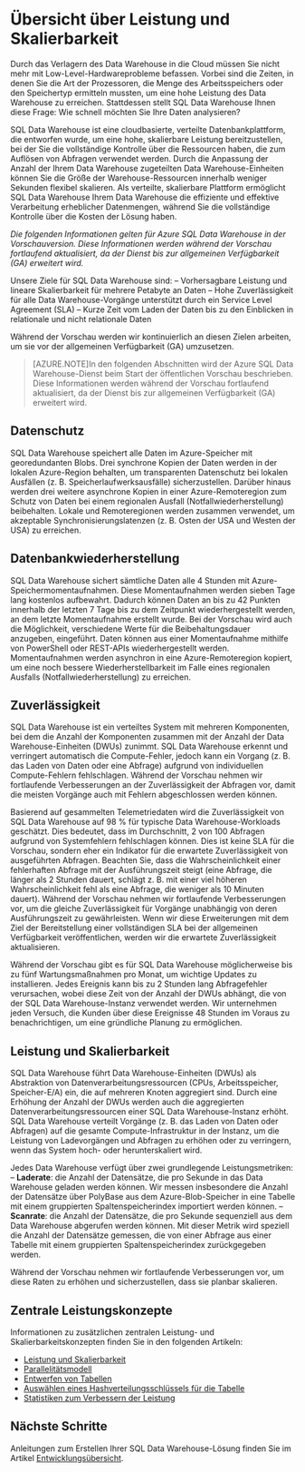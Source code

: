 <properties
   pageTitle="Übersicht über Leistung und Skalierbarkeit | Microsoft Azure"
   description="Einführung in die Funktionen für Leistung und Skalierbarkeit von SQL Data Warehouse."
   services="sql-data-warehouse"
   documentationCenter="NA"
   authors="TwoUnder"
   manager="barbkess"
   editor=""/>

<tags
   ms.service="sql-data-warehouse"
   ms.devlang="NA"
   ms.topic="article"
   ms.tgt_pltfrm="NA"
   ms.workload="data-services"
   ms.date="01/08/2016"
   ms.author="mausher;barbkess;jrj;nicw;sonyama"/>

# Übersicht über Leistung und Skalierbarkeit
Durch das Verlagern des Data Warehouse in die Cloud müssen Sie nicht mehr mit Low-Level-Hardwareprobleme befassen. Vorbei sind die Zeiten, in denen Sie die Art der Prozessoren, die Menge des Arbeitsspeichers oder den Speichertyp ermitteln mussten, um eine hohe Leistung des Data Warehouse zu erreichen. Stattdessen stellt SQL Data Warehouse Ihnen diese Frage: Wie schnell möchten Sie Ihre Daten analysieren?

SQL Data Warehouse ist eine cloudbasierte, verteilte Datenbankplattform, die entworfen wurde, um eine hohe, skalierbare Leistung bereitzustellen, bei der Sie die vollständige Kontrolle über die Ressourcen haben, die zum Auflösen von Abfragen verwendet werden. Durch die Anpassung der Anzahl der Ihrem Data Warehouse zugeteilten Data Warehouse-Einheiten können Sie die Größe der Warehouse-Ressourcen innerhalb weniger Sekunden flexibel skalieren. Als verteilte, skalierbare Plattform ermöglicht SQL Data Warehouse Ihrem Data Warehouse die effiziente und effektive Verarbeitung erheblicher Datenmengen, während Sie die vollständige Kontrolle über die Kosten der Lösung haben.

*Die folgenden Informationen gelten für Azure SQL Data Warehouse in der Vorschauversion. Diese Informationen werden während der Vorschau fortlaufend aktualisiert, da der Dienst bis zur allgemeinen Verfügbarkeit (GA) erweitert wird.*

Unsere Ziele für SQL Data Warehouse sind: – Vorhersagbare Leistung und lineare Skalierbarkeit für mehrere Petabyte an Daten – Hohe Zuverlässigkeit für alle Data Warehouse-Vorgänge unterstützt durch ein Service Level Agreement (SLA) – Kurze Zeit vom Laden der Daten bis zu den Einblicken in relationale und nicht relationale Daten

Während der Vorschau werden wir kontinuierlich an diesen Zielen arbeiten, um sie vor der allgemeinen Verfügbarkeit (GA) umzusetzen.

>[AZURE.NOTE]In den folgenden Abschnitten wird der Azure SQL Data Warehouse-Dienst beim Start der öffentlichen Vorschau beschrieben. Diese Informationen werden während der Vorschau fortlaufend aktualisiert, da der Dienst bis zur allgemeinen Verfügbarkeit (GA) erweitert wird.

## Datenschutz
SQL Data Warehouse speichert alle Daten im Azure-Speicher mit georedundanten Blobs. Drei synchrone Kopien der Daten werden in der lokalen Azure-Region behalten, um transparenten Datenschutz bei lokalen Ausfällen (z. B. Speicherlaufwerksausfälle) sicherzustellen. Darüber hinaus werden drei weitere asynchrone Kopien in einer Azure-Remoteregion zum Schutz von Daten bei einem regionalen Ausfall (Notfallwiederherstellung) beibehalten. Lokale und Remoteregionen werden zusammen verwendet, um akzeptable Synchronisierungslatenzen (z. B. Osten der USA und Westen der USA) zu erreichen.

## Datenbankwiederherstellung
SQL Data Warehouse sichert sämtliche Daten alle 4 Stunden mit Azure-Speichermomentaufnahmen. Diese Momentaufnahmen werden sieben Tage lang kostenlos aufbewahrt. Dadurch können Daten an bis zu 42 Punkten innerhalb der letzten 7 Tage bis zu dem Zeitpunkt wiederhergestellt werden, an dem letzte Momentaufnahme erstellt wurde. Bei der Vorschau wird auch die Möglichkeit, verschiedene Werte für die Beibehaltungsdauer anzugeben, eingeführt. Daten können aus einer Momentaufnahme mithilfe von PowerShell oder REST-APIs wiederhergestellt werden. Momentaufnahmen werden asynchron in eine Azure-Remoteregion kopiert, um eine noch bessere Wiederherstellbarkeit im Falle eines regionalen Ausfalls (Notfallwiederherstellung) zu erreichen.

## Zuverlässigkeit
SQL Data Warehouse ist ein verteiltes System mit mehreren Komponenten, bei dem die Anzahl der Komponenten zusammen mit der Anzahl der Data Warehouse-Einheiten (DWUs) zunimmt. SQL Data Warehouse erkennt und verringert automatisch die Compute-Fehler, jedoch kann ein Vorgang (z. B. das Laden von Daten oder eine Abfrage) aufgrund von individuellen Compute-Fehlern fehlschlagen. Während der Vorschau nehmen wir fortlaufende Verbesserungen an der Zuverlässigkeit der Abfragen vor, damit die meisten Vorgänge auch mit Fehlern abgeschlossen werden können.

Basierend auf gesammelten Telemetriedaten wird die Zuverlässigkeit von SQL Data Warehouse auf 98 % für typische Data Warehouse-Workloads geschätzt. Dies bedeutet, dass im Durchschnitt, 2 von 100 Abfragen aufgrund von Systemfehlern fehlschlagen können. Dies ist keine SLA für die Vorschau, sondern eher ein Indikator für die erwartete Zuverlässigkeit von ausgeführten Abfragen. Beachten Sie, dass die Wahrscheinlichkeit einer fehlerhaften Abfrage mit der Ausführungszeit steigt (eine Abfrage, die länger als 2 Stunden dauert, schlägt z. B. mit einer viel höheren Wahrscheinlichkeit fehl als eine Abfrage, die weniger als 10 Minuten dauert). Während der Vorschau nehmen wir fortlaufende Verbesserungen vor, um die gleiche Zuverlässigkeit für Vorgänge unabhängig von deren Ausführungszeit zu gewährleisten. Wenn wir diese Erweiterungen mit dem Ziel der Bereitstellung einer vollständigen SLA bei der allgemeinen Verfügbarkeit veröffentlichen, werden wir die erwartete Zuverlässigkeit aktualisieren.

Während der Vorschau gibt es für SQL Data Warehouse möglicherweise bis zu fünf Wartungsmaßnahmen pro Monat, um wichtige Updates zu installieren. Jedes Ereignis kann bis zu 2 Stunden lang Abfragefehler verursachen, wobei diese Zeit von der Anzahl der DWUs abhängt, die von der SQL Data Warehouse-Instanz verwendet werden. Wir unternehmen jeden Versuch, die Kunden über diese Ereignisse 48 Stunden im Voraus zu benachrichtigen, um eine gründliche Planung zu ermöglichen.

## Leistung und Skalierbarkeit
SQL Data Warehouse führt Data Warehouse-Einheiten (DWUs) als Abstraktion von Datenverarbeitungsressourcen (CPUs, Arbeitsspeicher, Speicher-E/A) ein, die auf mehreren Knoten aggregiert sind. Durch eine Erhöhung der Anzahl der DWUs werden auch die aggregierten Datenverarbeitungsressourcen einer SQL Data Warehouse-Instanz erhöht. SQL Data Warehouse verteilt Vorgänge (z. B. das Laden von Daten oder Abfragen) auf die gesamte Compute-Infrastruktur in der Instanz, um die Leistung von Ladevorgängen und Abfragen zu erhöhen oder zu verringern, wenn das System hoch- oder herunterskaliert wird.

Jedes Data Warehouse verfügt über zwei grundlegende Leistungsmetriken: – **Laderate**: die Anzahl der Datensätze, die pro Sekunde in das Data Warehouse geladen werden können. Wir messen insbesondere die Anzahl der Datensätze über PolyBase aus dem Azure-Blob-Speicher in eine Tabelle mit einem gruppierten Spaltenspeicherindex importiert werden können. – **Scanrate**: die Anzahl der Datensätze, die pro Sekunde sequenziell aus dem Data Warehouse abgerufen werden können. Mit dieser Metrik wird speziell die Anzahl der Datensätze gemessen, die von einer Abfrage aus einer Tabelle mit einem gruppierten Spaltenspeicherindex zurückgegeben werden.

Während der Vorschau nehmen wir fortlaufende Verbesserungen vor, um diese Raten zu erhöhen und sicherzustellen, dass sie planbar skalieren.

## Zentrale Leistungskonzepte

Informationen zu zusätzlichen zentralen Leistung- und Skalierbarkeitskonzepten finden Sie in den folgenden Artikeln:

- [Leistung und Skalierbarkeit][]
- [Parallelitätsmodell][]
- [Entwerfen von Tabellen][]
- [Auswählen eines Hashverteilungsschlüssels für die Tabelle][]
- [Statistiken zum Verbessern der Leistung][]

## Nächste Schritte
Anleitungen zum Erstellen Ihrer SQL Data Warehouse-Lösung finden Sie im Artikel [Entwicklungsübersicht][].

<!--Image references-->

<!--Article references-->

[Leistung und Skalierbarkeit]: sql-data-warehouse-performance-scale.md
[Parallelitätsmodell]: sql-data-warehouse-develop-concurrency.md
[Entwerfen von Tabellen]: sql-data-warehouse-develop-table-design.md
[Auswählen eines Hashverteilungsschlüssels für die Tabelle]: sql-data-warehouse-develop-hash-distribution-key.md
[Statistiken zum Verbessern der Leistung]: sql-data-warehouse-develop-statistics.md
[Entwicklungsübersicht]: sql-data-warehouse-overview-develop.md

<!--MSDN references-->

<!--Other web references-->

<!---HONumber=AcomDC_0114_2016-->